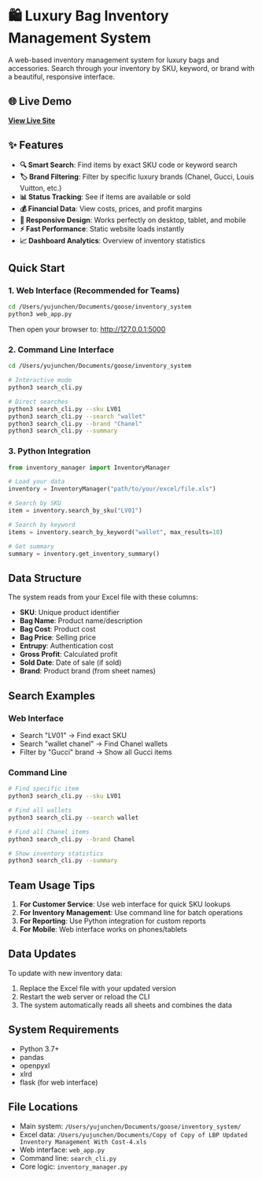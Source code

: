 # 🛍️ Luxury Bag Inventory Management System

A web-based inventory management system for luxury bags and accessories. Search through your inventory by SKU, keyword, or brand with a beautiful, responsive interface.

## 🌐 Live Demo

**[View Live Site](https://yourusername.github.io/inventory-system/)**

## ✨ Features

- **🔍 Smart Search**: Find items by exact SKU code or keyword search
- **🏷️ Brand Filtering**: Filter by specific luxury brands (Chanel, Gucci, Louis Vuitton, etc.)
- **📊 Status Tracking**: See if items are available or sold
- **💰 Financial Data**: View costs, prices, and profit margins
- **📱 Responsive Design**: Works perfectly on desktop, tablet, and mobile
- **⚡ Fast Performance**: Static website loads instantly
- **📈 Dashboard Analytics**: Overview of inventory statistics

## Quick Start

### 1. Web Interface (Recommended for Teams)

```bash
cd /Users/yujunchen/Documents/goose/inventory_system
python3 web_app.py
```

Then open your browser to: http://127.0.0.1:5000

### 2. Command Line Interface

```bash
cd /Users/yujunchen/Documents/goose/inventory_system

# Interactive mode
python3 search_cli.py

# Direct searches
python3 search_cli.py --sku LV01
python3 search_cli.py --search "wallet"
python3 search_cli.py --brand "Chanel"
python3 search_cli.py --summary
```

### 3. Python Integration

```python
from inventory_manager import InventoryManager

# Load your data
inventory = InventoryManager("path/to/your/excel/file.xls")

# Search by SKU
item = inventory.search_by_sku("LV01")

# Search by keyword
items = inventory.search_by_keyword("wallet", max_results=10)

# Get summary
summary = inventory.get_inventory_summary()
```

## Data Structure

The system reads from your Excel file with these columns:
- **SKU**: Unique product identifier
- **Bag Name**: Product name/description
- **Bag Cost**: Product cost
- **Bag Price**: Selling price
- **Entrupy**: Authentication cost
- **Gross Profit**: Calculated profit
- **Sold Date**: Date of sale (if sold)
- **Brand**: Product brand (from sheet names)

## Search Examples

### Web Interface
- Search "LV01" → Find exact SKU
- Search "wallet chanel" → Find Chanel wallets
- Filter by "Gucci" brand → Show all Gucci items

### Command Line
```bash
# Find specific item
python3 search_cli.py --sku LV01

# Find all wallets
python3 search_cli.py --search wallet

# Find all Chanel items
python3 search_cli.py --brand Chanel

# Show inventory statistics
python3 search_cli.py --summary
```

## Team Usage Tips

1. **For Customer Service**: Use web interface for quick SKU lookups
2. **For Inventory Management**: Use command line for batch operations
3. **For Reporting**: Use Python integration for custom reports
4. **For Mobile**: Web interface works on phones/tablets

## Data Updates

To update with new inventory data:
1. Replace the Excel file with your updated version
2. Restart the web server or reload the CLI
3. The system automatically reads all sheets and combines the data

## System Requirements

- Python 3.7+
- pandas
- openpyxl
- xlrd
- flask (for web interface)

## File Locations

- Main system: `/Users/yujunchen/Documents/goose/inventory_system/`
- Excel data: `/Users/yujunchen/Documents/Copy of Copy of LBP Updated Inventory Management With Cost-4.xls`
- Web interface: `web_app.py`
- Command line: `search_cli.py`
- Core logic: `inventory_manager.py`
